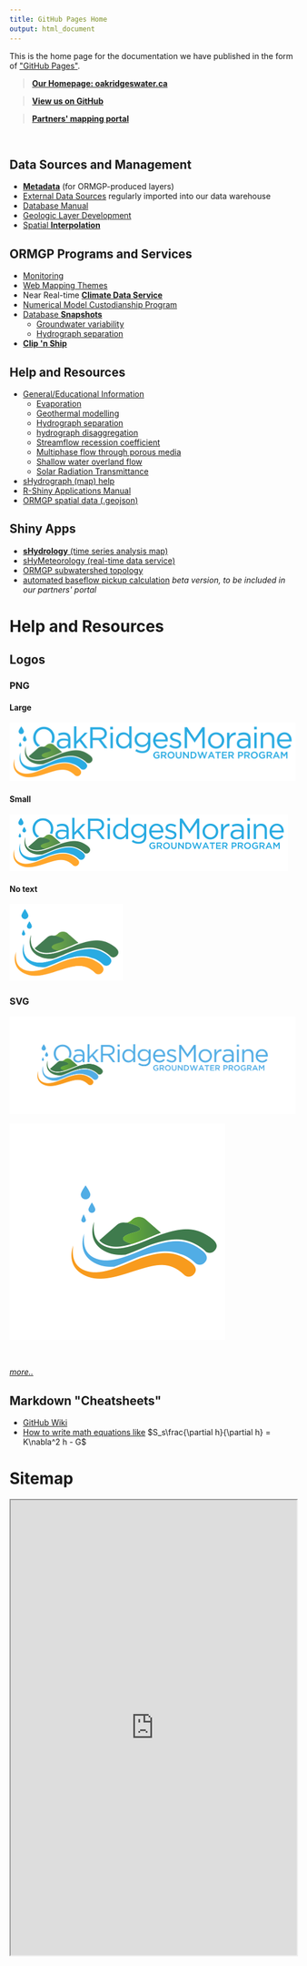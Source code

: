 ```yaml
---
title: GitHub Pages Home
output: html_document
---
```



This is the home page for the documentation we have published in the form of ["GitHub Pages"](https://pages.github.com/). 


> [**Our Homepage: oakridgeswater.ca**](https://www.oakridgeswater.ca/)

> [**View us on GitHub**](https://github.com/OWRC)

> [**Partners' mapping portal**](https://partners.oakridgeswater.ca/Maps)


<br>

<!-- ## By category

- [Program Background](https://owrc.github.io/background.html)
- [Publications & Reports](https://owrc.github.io/publications.html)
- [Products and Interpolation ](https://owrc.github.io/products.html)
- [Support](https://owrc.github.io/support.html) -->


## Data Sources and Management

- [**Metadata**](https://owrc.github.io/metadata/content/toc.html) (for ORMGP-produced layers)
- [External Data Sources](https://owrc.github.io/interpolants/sources/sources.html) regularly imported into our data warehouse
- [Database Manual](https://owrc.github.io/database-manual/Contents/TOC.html)
- [Geologic Layer Development](https://owrc.github.io/GeoLayers/)
- [Spatial **Interpolation**](https://owrc.github.io/interpolants/)



## ORMGP Programs and Services

- [Monitoring](https://owrc.github.io/monitoring/)
- [Web Mapping Themes](https://owrc.github.io/webmapping/)
- Near Real-time [**Climate Data Service**](https://owrc.github.io/interpolants/sources/climate-data-service.html)
- [Numerical Model Custodianship Program](https://owrc.github.io/snapshots/md/numerical-model-custodianship-program.html)
- [Database **Snapshots**](https://owrc.github.io/snapshots/)
  - [Groundwater variability](https://owrc.github.io/snapshots/md/gwvar.html)
  - [Hydrograph separation](https://owrc.github.io/snapshots/md/baseflow-piechart.html)
- [**Clip 'n Ship**](https://owrc.github.io/interpolants/sources/clipnship.html)



## Help and Resources

- [General/Educational Information](https://owrc.github.io/info/)
  - [Evaporation](https://owrc.github.io/info/evaporation/)
  - [Geothermal modelling](https://owrc.github.io/info/geothermal/)
  - [Hydrograph separation](https://owrc.github.io/info/hydrographseparation/)
  - [hydrograph disaggregation](https://owrc.github.io/info/hydrographdisaggregation/)
  - [Streamflow recession coefficient](https://owrc.github.io/info/recessioncoefficient/)
  - [Multiphase flow through porous media](https://owrc.github.io/info/pmflow/)
  - [Shallow water overland flow](https://owrc.github.io/info/lia/)
  - [Solar Radiation Transmittance](https://owrc.github.io/info/solarradiation/)
- [sHydrograph (map) help](https://owrc.github.io/HydrographExplorerHelp/)
- [R-Shiny Applications Manual](https://owrc.github.io/shinyapps-manual/)
- [ORMGP spatial data (.geojson)](https://github.com/OWRC/geojson)

## Shiny Apps

- [**sHydrology** (time series analysis map)](https://owrc.shinyapps.io/shydrologymap/)
- [sHyMeteorology (real-time data service)](https://owrc.shinyapps.io/sHyMetDS/?lat=44.138&lng=-79.113)
- [ORMGP subwatershed topology](https://owrc.shinyapps.io/sws23/)
- [automated baseflow pickup calculation](https://owrc.shinyapps.io/pickup/) *beta version, to be included in our partners' portal*

# Help and Resources

## Logos

### PNG

#### Large

![logolarge](https://raw.githubusercontent.com/OWRC/logos/main/ORMGP_logo.png)

#### Small

![logosmall](https://raw.githubusercontent.com/OWRC/logos/main/ORMGP_logo_vsmall.png)

#### No text

<!-- ![logonotext](https://raw.githubusercontent.com/OWRC/logos/main/ORMGP_logo_no_text.png) -->

<img src="https://raw.githubusercontent.com/OWRC/logos/main/ORMGP_logo_no_text.png" alt="logonotext" width="200"/>


### SVG

![logovector](https://raw.githubusercontent.com/OWRC/logos/main/ORMGP_logo.svg)

![logovectornotext](https://raw.githubusercontent.com/OWRC/logos/main/ORMGP_logo-only.svg)

<br>

[*more..*](https://github.com/OWRC/logos)




## Markdown "Cheatsheets"
- [GitHub Wiki](https://github.com/adam-p/markdown-here/wiki/Markdown-Cheatsheet)
- [How to write math equations like](http://tug.ctan.org/info/undergradmath/undergradmath.pdf) $S_s\frac{\partial h}{\partial h} = K\nabla^2 h - G$



# Sitemap

<!-- built with: snapshots-private\sitemap -->
<iframe src="https://golang.oakridgeswater.ca/pages/sitemapD3.html" width="100%" height="800" scrolling="no" allowfullscreen></iframe>

